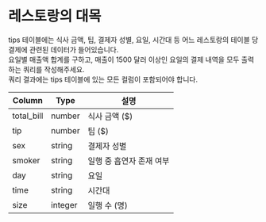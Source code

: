 # 레스토랑의 대목

tips 테이블에는 식사 금액, 팁, 결제자 성별, 요일, 시간대 등 어느 레스토랑의 테이블 당 결제에 관련된 데이터가 들어있습니다. <br>
요일별 매출액 합계를 구하고, 매출이 1500 달러 이상인 요일의 결제 내역을 모두 출력하는 쿼리를 작성해주세요. <br> 
쿼리 결과에는 tips 테이블에 있는 모든 컬럼이 포함되어야 합니다. 

| Column      | Type    | 설명                     |
|-------------|---------|--------------------------|
| total_bill  | number  | 식사 금액 ($)            |
| tip         | number  | 팁 ($)                   |
| sex         | string  | 결제자 성별              |
| smoker      | string  | 일행 중 흡연자 존재 여부 |
| day         | string  | 요일                     |
| time        | string  | 시간대                   |
| size        | integer | 일행 수 (명)             |
